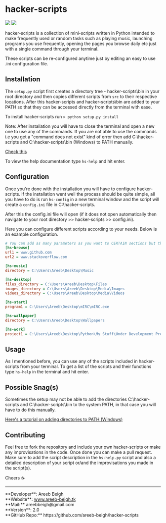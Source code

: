 # hacker-scripts

<img src="http://i.imgur.com/q0McDj7.png">
<img src="http://i.imgur.com/VpmObpa.png">

hacker-scripts is a collection of mini-scripts written in Python intended to make frequently used or random tasks such as playing music, 
launching programs you use frequently, opening the pages you browse daily etc just with a single command through your terminal.

These scripts can be re-configured anytime just by editing an easy to use .ini configuration file.

## Installation
The `setup.py` script first creates a directory tree - hacker-scripts\bin in your root directory and then copies different scripts
from `src` to their respective locations. After this hacker-scripts and hacker-scripts\bin are added to your PATH so that they can be
accessed directly from the terminal with ease.

To install hacker-scripts run `> python setup.py install`

Note: After installation you will have to close the terminal and open a new one to use any of the commands. If you are not able to use the commands i.e you get a "command does not exist" kind of error then add C:\hacker-scripts and C:\hacker-scripts\bin (Windows) to PATH manually.

<a href="#possible-snags">Check this</a>

To view the help documentation type `hs-help` and hit enter.

## Configuration
Once you're done with the installation you will have to configure hacker-scripts. If the installation went well the process should be
quite simple, all you have to do is run `hs-config` in a new terminal window and the script will create a `config.ini` file in 
C:\hacker-scripts. 

After this the config.ini file will open (if it does not open automatically then navigate to your root directory >> hacker-scripts >> config.ini).

Here you can configure different scripts according to your needs. Below is an example configuration.

```ini
# You can add as many parameters as you want to CERTAIN sections but they must be in series
[hs-browse]
url1 = www.github.com
url2 = www.stackoverflow.com

[hs-music]
directory = C:\Users\Areeb\Desktop\Music

[hs-desktop]
files_directory = C:\Users\Areeb\Desktop\Files
images_directory = C:\Users\Areeb\Desktop\Media\Images
videos_directory = C:\Users\Areeb\Desktop\Media\Videos

[hs-start]
program1 = C:\Users\Areeb\Desktop\mIRC\mIRC.exe

[hs-wallpaper]
directory = C:\Users\Areeb\Desktop\Wallpapers

[hs-work]
project1 = C:\Users\Areeb\Desktop\Python\My Stuff\Under Development Projects\Python 3\RSS2IRC\rss2irc.py
```

## Usage
As I mentioned before, you can use any of the scripts included in hacker-scripts from your terminal. To get a list of the scripts
and their functions type `hs-help` in the terminal and hit enter.

## Possible Snag(s)
Sometimes the setup may not be able to add the directories C:\hacker-scripts and C:\hacker-scripts\bin to the system PATH, in that case
you will have to do this manually.

<a href="http://windowsitpro.com/systems-management/how-can-i-add-new-folder-my-system-path" target="_blank">
Here's a tutorial on adding directories to PATH (Windows)</a>

## Contributing
Feel free to fork the repository and include your own hacker-scripts or make any improvisations in the code. Once done you can make a pull
request. Make sure to add the script description in the `hs-help.py` script and also a detailed description of your script or/and the 
improvisations you made in the script(s).

Cheers :coffee:
<hr>
**Developer**: Areeb Beigh<br>
**Website**: <a href="http://www.areeb-beigh.tk" target="_blank">www.areeb-beigh.tk</a><br>
**Mail:** areebbeigh@gmail.com<br>
**Version**: 2.0 <br>
**GitHub Repo:** https://github.com/areeb-beigh/hacker-scripts
